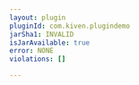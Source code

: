 ```yaml
---
layout: plugin
pluginId: com.kiven.plugindemo
jarSha1: INVALID
isJarAvailable: true
error: NONE
violations: []

---
```


